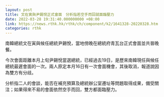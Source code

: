 ```yaml
---
layout: post
title: 文在寅與尹錫悅正式會面　分析指若空手而回就面臨壓力
date: 2022-03-28 19:31:40.000000000 +08:00
link: https://news.rthk.hk/rthk/ch/component/k2/1641328-20220328.htm
categories: rthk
---
```


南韓總統文在寅與候任總統尹錫悅，當地傍晚在總統府青瓦台正式會面並共晉晚餐。

今次會面距離本月上旬尹錫悅當選總統，已經過去19日，是歷來南韓現任與候任總統最遲會面的一次。兩人原定本月16日有一次會面機會，其後取消，報道說因為雙方有分歧。

分析指二人的會談，能否在補充預算及總統辦公室遷址等問題取得成果，備受關注；如果得來不易的會面依然空手而回，雙方都面臨壓力。

